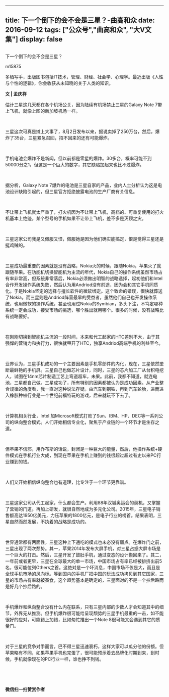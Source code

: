 
---
title:   下一个倒下的会不会是三星？-曲高和众
date: 2016-09-12
tags: ["公众号","曲高和众", "大V文集"]
display: false
---


## 



下一个倒下的会不会是三星？




m15875




多栖写手，出版图书包括IT技术，管理、财经、社会学、心理学。最近出版《人性与个性的逻辑》，你会收获从未知晓的关于人类的知识。


**文 | 孟庆祥**



估计三星这几天都在各个机场公关，因为陆续有机场禁止三星的Galaxy Note 7带上飞机，就像上图的新加坡机场一样。

&nbsp;

三星这次可真是摊上大事了，8月2日发布以来，据说卖掉了250万台，然后，爆炸了35台，三星紧急召回，招不回来的还有可能爆炸。

&nbsp;

手机电池会爆炸不是新闻，但以前都是零星的爆炸。30多台，概率可能不到50000分之1，但这是一个巨大的数字，其它缺陷加起来也比不过爆炸。

&nbsp;

据分析，Galaxy Note 7爆炸的电池是三星自家的产品，业内人士分析认为这是电池设计缺陷引起的，但三星官方拒绝披露电池的生产厂商有关信息。

&nbsp;

不让带上飞机就太严重了，打火机因为不让带上飞机，高档的、可重复使用的打火机基本上绝迹。某个型号的手机如果不让带上飞机，差不多是灭顶之灾。

&nbsp;

三星这家公司我是又佩服又恨，佩服她是因为他们确实能搞定，恨是觉得三星还是挺鸡贼的。

&nbsp;

三星成功最重要的因素就是没有战略，Nokia火的时候，跟随Nokia，苹果火了就跟随苹果。在功能机切换智能机为主流的年代，Nokia自己的操作系统虽然市场占有率非常高，但系统非常落后，Nokia必须做出明智的战略选择，起初他们和Intel合作开发操作系统失败，然后认为用Andriod没有前途，因为会和其它手机同质化。于是Nokia坚定的选择与擅长软件的微软绑定。这个致命的错误，很快就葬送了Nokia。而三星则是Andriod阵营最早的受益者，虽然他们自己也开发操作系统，也用微软的操作系统，甚至也用过Nokia的Symbian，多头下注，不笃定哪种系统一定会成功，接受市场的挑选，哪个胜出就用哪个。很多的时候，没有战略比有战略要好。

&nbsp;

在刚刚切换到智能机主流的一段时间，本来和代工起家的HTC差别不大，由于其强悍的营销力和执行力，很快就甩开了HTC，独享Andriod高端手机的利益至今。

&nbsp;

业界认为，三星手机成功的一个主要因素是手机零部件的内化，现在，三星依然垄断最鲜艳的手机屏。三星自己也做芯片设计，同时，三星的芯片加工厂从台积电挖人，试图在14nm芯片制造工艺上弯道超车，未果。此前，我都不知道，就连电池，三星都自己做。三星成功了，所有特别的因素都被认为是成功因素。从产业整合规律的角度看，我一直对这种说法存疑。由汽车到钢铁，再到汽车轮胎，进而进入橡胶种植行业是一个世纪前福特玩的游戏，后来就玩不下去了。

&nbsp;

计算机相关行业，Intel 加Microsoft模式打败了Sun、IBM、HP、DEC等一系列公司的纵向整合模式。人们开始相信专业化，聚焦于产业链的一个环节才是生存之道。

&nbsp;

但苹果不信邪，用乔布斯的话说，封闭是一种巨大的能量，然后，他操作系统+硬件模式在手机行业大成，到现在苹果在手机上赚到的钱很超过超过有史以来PC行业赚到的钱。

&nbsp;

人们又开始相信纵向整合也有道理，比专注于一个环节更靠谱。

&nbsp;

三星这家公司从代工起家，什么都会生产。利用88年汉城奥运会的契机，又掌握了营销的门道。再加上研发，就很自然地成为多元化公司。2015年，三星电子销售额高达1950亿美元，力压苹果的1800亿元，是电子行业的榜首。结果表明，三星自然而然发展，不执着的战略是成功的。

&nbsp;

世界通常都有两面性，三星这种上下通吃的模式也未必没有弱点。在爆炸门之前，三星出现了两次颓势。其一，苹果2014年发布大屏手机，对三星占据大屏市场是一个巨大的打击。然后，三星开发了鼓肚手机，通过变态的设计搬回来了。其二，一年前或者更早，三星在全球最大的单一市场，中国市场占有率已经被排挤出前5名，很可能位列Others之首。这绝对是一个坏消息，中国市场不仅是大，而且是全球手机市场的风向标。等到国内的手机厂把中国的玩法成功拷贝到其它国家，三星的市场占有率就被蚕食，这个趋势基本是确定的，三星面对的不是一个抄后路而是好几个抄后路的。

&nbsp;

手机爆炸和纵向整合没有什么内在联系，只有三星内部的少数人才会知道其中的细节，外界无从推测。但手机爆炸很可能给呈现颓势的三星手机最重的一击，如不能很好的应对，可能错上加错，比如匆忙推出一个Note 8很可能又会遇到其它的质量门。

&nbsp;

对于三星的竞争对手而言，巴不得三星迅速衰朽，这样大家可以瓜分他的份额。但苹果略有不同，如果苹果手机也完蛋了，很可能预示着去品牌化时期到来，到时候，手机就像现在的PC行业一样，谁也挣不到钱。

&nbsp;

&nbsp;




**微信扫一扫赞赏作者**













